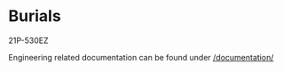# Burials

21P-530EZ

Engineering related documentation can be found under [/documentation/](./documentation/)
